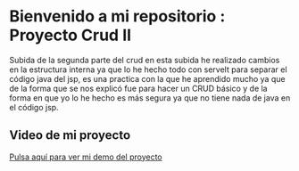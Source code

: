 # Bienvenido a mi repositorio : Proyecto Crud II
Subida de la segunda parte del crud en esta subida he realizado cambios en la estructura interna ya que lo he hecho todo con servelt para separar el código java del jsp, es una practica con la que he aprendido mucho ya que de la forma que se nos explicó fue para hacer un CRUD básico y de la forma en que yo lo he hecho es más segura ya que no tiene nada de java en el código jsp.
<h2>Video de mi proyecto</h2>
<a href="https://youtu.be/idCMSO-o_ZU"> Pulsa aquí para ver mi demo del proyecto </a>
